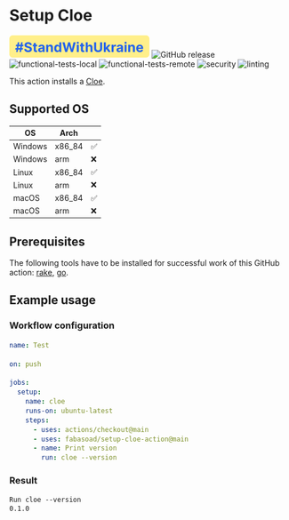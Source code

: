 # Setup Cloe

[![Stand With Ukraine](https://raw.githubusercontent.com/vshymanskyy/StandWithUkraine/main/badges/StandWithUkraine.svg)](https://stand-with-ukraine.pp.ua)
![GitHub release](https://img.shields.io/github/v/release/fabasoad/setup-cloe-action?include_prereleases)
![functional-tests-local](https://github.com/fabasoad/setup-cloe-action/actions/workflows/functional-tests-local.yml/badge.svg)
![functional-tests-remote](https://github.com/fabasoad/setup-cloe-action/actions/workflows/functional-tests-remote.yml/badge.svg)
![security](https://github.com/fabasoad/setup-cloe-action/actions/workflows/security.yml/badge.svg)
![linting](https://github.com/fabasoad/setup-cloe-action/actions/workflows/linting.yml/badge.svg)

This action installs a [Cloe](https://cloe-lang.org).

## Supported OS

<!-- prettier-ignore-start -->
| OS      | Arch   |                    |
|---------|--------|--------------------|
| Windows | x86_84 | :white_check_mark: |
| Windows | arm    | :x:                |
| Linux   | x86_84 | :white_check_mark: |
| Linux   | arm    | :x:                |
| macOS   | x86_84 | :white_check_mark: |
| macOS   | arm    | :x:                |
<!-- prettier-ignore-end -->

## Prerequisites

The following tools have to be installed for successful work of this GitHub action:
[rake](https://ruby.github.io/rake), [go](https://go.dev).

## Example usage

### Workflow configuration

```yaml
name: Test

on: push

jobs:
  setup:
    name: cloe
    runs-on: ubuntu-latest
    steps:
      - uses: actions/checkout@main
      - uses: fabasoad/setup-cloe-action@main
      - name: Print version
        run: cloe --version
```

### Result

```shell
Run cloe --version
0.1.0
```
